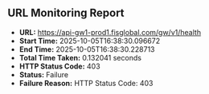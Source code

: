 ## URL Monitoring Report

- **URL:** https://api-gw1-prod1.fisglobal.com/gw/v1/health
- **Start Time:** 2025-10-05T16:38:30.096672
- **End Time:** 2025-10-05T16:38:30.228713
- **Total Time Taken:** 0.132041 seconds
- **HTTP Status Code:** 403
- **Status:** Failure
- **Failure Reason:** HTTP Status Code: 403
